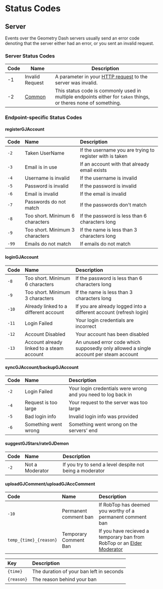 # Status Codes

## Server

Events over the Geometry Dash servers usually send an error code denoting that the server either had an error, or you sent an invalid request.

### Server Status Codes

| Code |                Name                                              |                                   Description                                       |
|------|------------------------------------------------------------------|-------------------------------------------------------------------------------------|
| -1   | Invalid Request                                                  | A parameter in your [HTTP request](/endpoints/request.md) to the server was invalid.|
| -2   | [Common](/topics/status_codes?id=endpoint-specific-status-codes) | This status code is commonly used in multiple endpoints either for `taken` things, or theres none of something. |

### Endpoint-specific Status Codes

#### registerGJAccount

| Code | Name | Description |
|:-----|:-----|:------------|
| `-2` | Taken UserName | If the username you are trying to register with is taken |
| `-3` | Email is in use | If an account with that already email exists |
| `-4` | Username is invalid | If the username is invalid |
| `-5` | Password is invalid | If the password is invalid |
| `-6` | Email is invalid | If the email is invalid |
| `-7` | Passwords do not match | If the passwords don't match |
| `-8` | Too short. Minimum 6 characters | If the password is less than 6 characters long |
| `-9` | Too short. Minimum 3 characters | If the name is less than 3 characters long |
| `-99` | Emails do not match | If emails do not match |

#### loginGJAccount

| Code | Name | Description |
|:-----|:-----|:------------|
| `-8` | Too short. Minimum 6 characters | If the password is less than 6 characters long |
| `-9` | Too short. Minimum 3 characters | If the name is less than 3 characters long |
| `-10`| Already linked to a different account | If you are already logged into a different account (refresh login) |
| `-11`| Login Failed | Your login credentials are incorrect |
| `-12`| Account Disabled | Your account has been disabled |
| `-13`| Account already linked to a steam account | An unused error code which supposedly only allowed a single account per steam account |

#### syncGJAccount/backupGJAccount

| Code | Name | Description |
|:-----|:-----|:------------|
| `-2`   | Login Failed | Your login credentials were wrong and you need to log back in |
| `-4`   | Request is too large | Your request to the server was too large |
| `-5`   | Bad login info | Invalid login info was provided  |
| `-6`   | Something went wrong | Something went wrong on the servers' end |


#### suggestGJStars/rateGJDemon

| Code | Name | Description |
|:-----|:-----|:------------|
| `-2` | Not a Moderator | If you try to send a level despite not being a moderator |

#### uploadGJComment/uploadGJAccComment

| Code | Name | Description |
|:-----|:-----|:------------|
| `-10` | Permanent comment ban | If RobTop has deemed you worthy of a permanent comment ban |
| `temp_{time}_{reason}` | Temporary Comment Ban | If you have recieved a temporary ban from RobTop or an [Elder Moderator](/topics/moderators.md)

| Key | Description |
|:----|:------------|
| `{time}` | The duration of your ban left in seconds |
| `{reason}` | The reason behind your ban |
